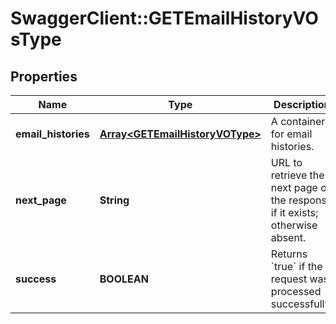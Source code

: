 # SwaggerClient::GETEmailHistoryVOsType

## Properties
Name | Type | Description | Notes
------------ | ------------- | ------------- | -------------
**email_histories** | [**Array&lt;GETEmailHistoryVOType&gt;**](GETEmailHistoryVOType.md) | A container for email histories.  | [optional] 
**next_page** | **String** | URL to retrieve the next page of the response if it exists; otherwise absent.  | [optional] 
**success** | **BOOLEAN** | Returns &#x60;true&#x60; if the request was processed successfully.  | [optional] 



